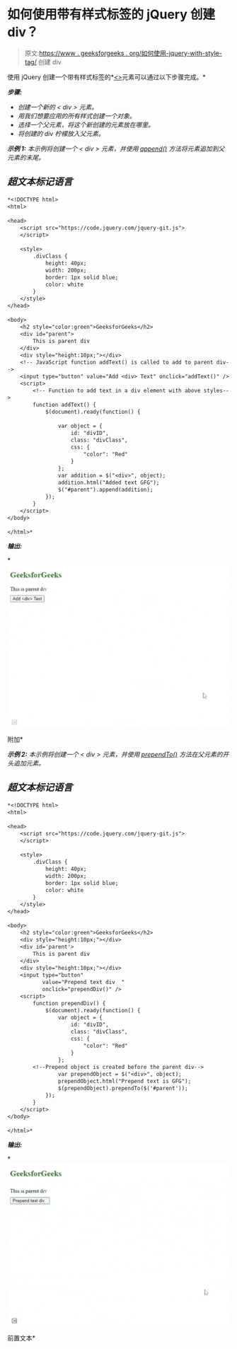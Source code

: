 # 如何使用带有样式标签的 jQuery 创建 div？

> 原文:[https://www . geeksforgeeks . org/如何使用-jquery-with-style-tag/](https://www.geeksforgeeks.org/how-to-create-a-div-using-jquery-with-style-tag/) 创建 div

使用 jQuery 创建一个带有样式标签的*[*<>*](https://www.geeksforgeeks.org/div-tag-html/)元素可以通过以下步骤完成。*

***步骤:***

*   *创建一个新的 *< div >* 元素。*
*   *用我们想要应用的所有样式创建一个对象。*
*   *选择一个父元素，将这个新创建的元素放在哪里。*
*   *将创建的 *div* 柠檬放入父元素。*

***示例 1:** 本示例将创建一个 *< div >* 元素，并使用 [*append()*](https://www.geeksforgeeks.org/jquery-append-method/) 方法将元素追加到父元素的末尾。*

## *超文本标记语言*

```
*<!DOCTYPE html>
<html>

<head>
    <script src="https://code.jquery.com/jquery-git.js">
    </script>

    <style>
        .divClass {
            height: 40px;
            width: 200px;
            border: 1px solid blue;
            color: white
        }
    </style>
</head>

<body>
    <h2 style="color:green">GeeksforGeeks</h2>
    <div id="parent">
        This is parent div
    </div>
    <div style="height:10px;"></div>
    <!-- JavaScript function addText() is called to add to parent div-->
    <input type="button" value="Add <div> Text" onclick="addText()" />
    <script>
        <!-- Function to add text in a div element with above styles-->
        function addText() {
            $(document).ready(function() {

                var object = {
                    id: "divID",
                    class: "divClass",
                    css: {
                        "color": "Red"
                    }
                };
                var addition = $("<div>", object);
                addition.html("Added text GFG");
                $("#parent").append(addition);
            });
        }
    </script>
</body>

</html>*
```

***输出:***

*![](img/569b121039a33e388bf374960da5111f.png)

附加* 

***示例 2:** 本示例将创建一个 *< div >* 元素，并使用 [*prependTo()*](https://www.geeksforgeeks.org/jquery-prependto-with-examples/) 方法在父元素的开头追加元素。*

## *超文本标记语言*

```
*<!DOCTYPE html>
<html>

<head>
    <script src="https://code.jquery.com/jquery-git.js">
    </script>

    <style>
        .divClass {
            height: 40px;
            width: 200px;
            border: 1px solid blue;
            color: white
        }
    </style>
</head>

<body>
    <h2 style="color:green">GeeksforGeeks</h2>
    <div style="height:10px;"></div>
    <div id='parent'>
        This is parent div
    </div>
    <div style="height:10px;"></div>
    <input type="button" 
           value="Prepend text div  " 
           onclick="prependDiv()" />
    <script>
        function prependDiv() {
            $(document).ready(function() {
                var object = {
                    id: "divID",
                    class: "divClass",
                    css: {
                        "color": "Red"
                    }
                };
        <!--Prepend object is created before the parent div-->
                var prependObject = $("<div>", object);
                prependObject.html("Prepend text is GFG");
                $(prependObject).prependTo($('#parent'));
            });
        }
    </script>
</body>

</html>*
```

***输出:***

*![](img/174e1238e08602cc4732c5d549c33849.png)

前置文本*